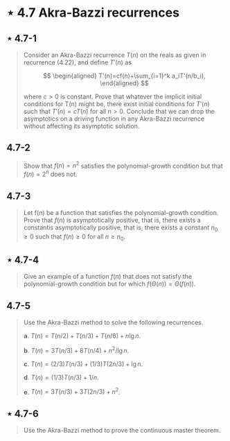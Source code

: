 # $\star$ 4.7 Akra-Bazzi recurrences

## $\star$ 4.7-1

> Consider an Akra-Bazzi recurrence $T(n)$ on the reals as given in recurrence (4.22), and define $T'(n)$ as
>
> $$
> \begin{aligned}
>   T'(n)=cf(n)+\sum_{i=1}^k a_iT'(n/b_i),
> \end{aligned}
> $$
>
> where $c > 0$ is constant. Prove that whatever the implicit initial conditions for T(n) might be, there exist initial conditions for $T'(n)$ such that $T'(n) = cT(n)$ for all $n>0$. Conclude that we can drop the asymptotics on a driving function in any Akra-Bazzi recurrence without affecting its asymptotic solution.

## 4.7-2

> Show that $f(n)=n^2$ satisfies the polynomial-growth condition but that $f(n)=2^n$ does not.

## 4.7-3

> Let f(n) be a function that satisfies the polynomial-growth condition. Prove that $f(n)$ is asymptotically positive, that is, there exists a constantis asymptotically positive, that is, there exists a constant $n_0\geq 0$ such that $f(n)\geq 0$ for all $n\geq n_0$.

## $\star$ 4.7-4

> Give an example of a function $f(n)$ that does not satisfy the polynomial-growth condition but for which $f(\Theta(n)) = \Theta(f(n))$.

## 4.7-5

> Use the Akra-Bazzi method to solve the following recurrences.
>
> **a**. $T(n) = T(n/2)+T(n/3)+T(n/6)+n\lg n$.
>
> **b**. $T(n) = 3T(n/3)+8T(n/4)+n^2/\lg n$.
>
> **c**. $T(n) = (2/3)T(n/3)+(1/3)T(2n/3)+\lg n$.
>
> **d**. $T(n) = (1/3)T(n/3) + 1/n$.
>
> **e**. $T(n) = 3T(n/3) + 3T(2n/3)+n^2$.

## $\star$ 4.7-6

> Use the Akra-Bazzi method to prove the continuous master theorem.
